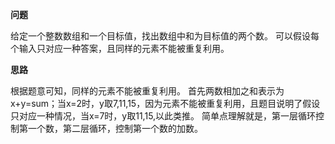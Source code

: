 **问题**

给定一个整数数组和一个目标值，找出数组中和为目标值的两个数。
可以假设每个输入只对应一种答案，且同样的元素不能被重复利用。

**思路**

根据题意可知，同样的元素不能被重复利用。
首先两数相加之和表示为x+y=sum；当x=2时，y取7,11,15，因为元素不能被重复利用，且题目说明了假设只对应一种情况，当x=7时，y取11,15,以此类推。
简单点理解就是，第一层循环控制第一个数，第二层循环，控制第一个数的加数。



